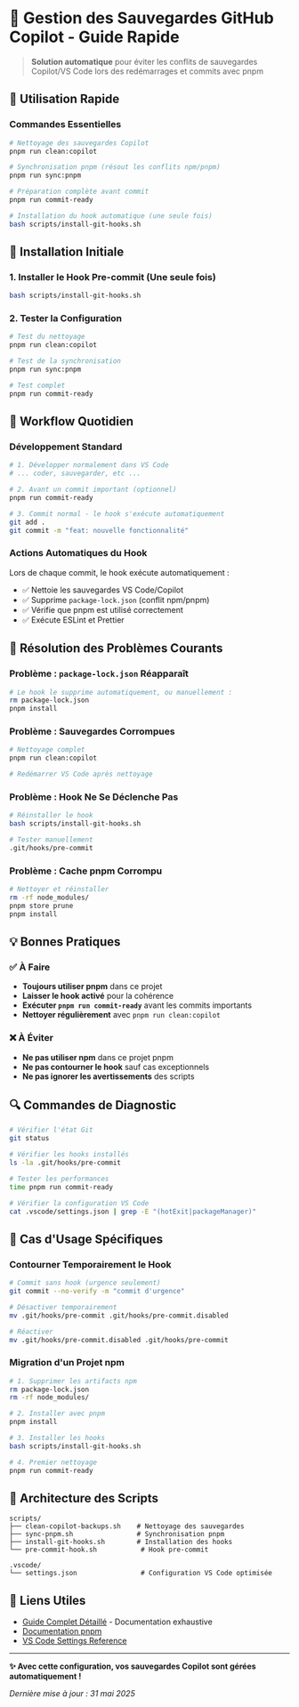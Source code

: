 <!-- @format -->

# 🤖 Gestion des Sauvegardes GitHub Copilot - Guide Rapide

> **Solution automatique** pour éviter les conflits de sauvegardes Copilot/VS Code lors des redémarrages et commits avec pnpm

## 🚀 Utilisation Rapide

### Commandes Essentielles

```bash
# Nettoyage des sauvegardes Copilot
pnpm run clean:copilot

# Synchronisation pnpm (résout les conflits npm/pnpm)
pnpm run sync:pnpm

# Préparation complète avant commit
pnpm run commit-ready

# Installation du hook automatique (une seule fois)
bash scripts/install-git-hooks.sh
```

## 🔧 Installation Initiale

### 1. Installer le Hook Pre-commit (Une seule fois)

```bash
bash scripts/install-git-hooks.sh
```

### 2. Tester la Configuration

```bash
# Test du nettoyage
pnpm run clean:copilot

# Test de la synchronisation
pnpm run sync:pnpm

# Test complet
pnpm run commit-ready
```

## 🔄 Workflow Quotidien

### Développement Standard

```bash
# 1. Développer normalement dans VS Code
# ... coder, sauvegarder, etc ...

# 2. Avant un commit important (optionnel)
pnpm run commit-ready

# 3. Commit normal - le hook s'exécute automatiquement
git add .
git commit -m "feat: nouvelle fonctionnalité"
```

### Actions Automatiques du Hook

Lors de chaque commit, le hook exécute automatiquement :

- ✅ Nettoie les sauvegardes VS Code/Copilot
- ✅ Supprime `package-lock.json` (conflit npm/pnpm)
- ✅ Vérifie que pnpm est utilisé correctement
- ✅ Exécute ESLint et Prettier

## 🚨 Résolution des Problèmes Courants

### Problème : `package-lock.json` Réapparaît

```bash
# Le hook le supprime automatiquement, ou manuellement :
rm package-lock.json
pnpm install
```

### Problème : Sauvegardes Corrompues

```bash
# Nettoyage complet
pnpm run clean:copilot

# Redémarrer VS Code après nettoyage
```

### Problème : Hook Ne Se Déclenche Pas

```bash
# Réinstaller le hook
bash scripts/install-git-hooks.sh

# Tester manuellement
.git/hooks/pre-commit
```

### Problème : Cache pnpm Corrompu

```bash
# Nettoyer et réinstaller
rm -rf node_modules/
pnpm store prune
pnpm install
```

## 💡 Bonnes Pratiques

### ✅ À Faire

- **Toujours utiliser pnpm** dans ce projet
- **Laisser le hook activé** pour la cohérence
- **Exécuter `pnpm run commit-ready`** avant les commits importants
- **Nettoyer régulièrement** avec `pnpm run clean:copilot`

### ❌ À Éviter

- **Ne pas utiliser npm** dans ce projet pnpm
- **Ne pas contourner le hook** sauf cas exceptionnels
- **Ne pas ignorer les avertissements** des scripts

## 🔍 Commandes de Diagnostic

```bash
# Vérifier l'état Git
git status

# Vérifier les hooks installés
ls -la .git/hooks/pre-commit

# Tester les performances
time pnpm run commit-ready

# Vérifier la configuration VS Code
cat .vscode/settings.json | grep -E "(hotExit|packageManager)"
```

## 🎯 Cas d'Usage Spécifiques

### Contourner Temporairement le Hook

```bash
# Commit sans hook (urgence seulement)
git commit --no-verify -m "commit d'urgence"

# Désactiver temporairement
mv .git/hooks/pre-commit .git/hooks/pre-commit.disabled

# Réactiver
mv .git/hooks/pre-commit.disabled .git/hooks/pre-commit
```

### Migration d'un Projet npm

```bash
# 1. Supprimer les artifacts npm
rm package-lock.json
rm -rf node_modules/

# 2. Installer avec pnpm
pnpm install

# 3. Installer les hooks
bash scripts/install-git-hooks.sh

# 4. Premier nettoyage
pnpm run commit-ready
```

## 📁 Architecture des Scripts

```
scripts/
├── clean-copilot-backups.sh    # Nettoyage des sauvegardes
├── sync-pnpm.sh                # Synchronisation pnpm
├── install-git-hooks.sh        # Installation des hooks
└── pre-commit-hook.sh           # Hook pre-commit

.vscode/
└── settings.json                # Configuration VS Code optimisée
```

## 🔗 Liens Utiles

- [Guide Complet Détaillé](./COPILOT_MANAGEMENT_GUIDE.md) - Documentation exhaustive
- [Documentation pnpm](https://pnpm.io/motivation)
- [VS Code Settings Reference](https://code.visualstudio.com/docs/getstarted/settings)

---

**✨ Avec cette configuration, vos sauvegardes Copilot sont gérées automatiquement !**

_Dernière mise à jour : 31 mai 2025_
